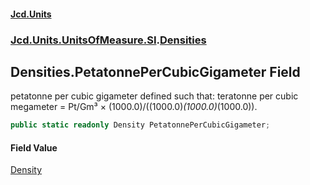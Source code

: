 #### [Jcd.Units](index.md 'index')

### [Jcd.Units.UnitsOfMeasure.SI](Jcd.Units.UnitsOfMeasure.SI.md 'Jcd.Units.UnitsOfMeasure.SI').[Densities](Densities.md 'Jcd.Units.UnitsOfMeasure.SI.Densities')

## Densities.PetatonnePerCubicGigameter Field

petatonne per cubic gigameter defined such that: teratonne per cubic megameter = Pt/Gm³ ×
(1000.0)/((1000.0)*(1000.0)*(1000.0)).

```csharp
public static readonly Density PetatonnePerCubicGigameter;
```

#### Field Value

[Density](Density.md 'Jcd.Units.UnitTypes.Density')
